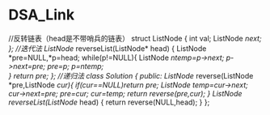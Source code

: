 # DSA_Link
//反转链表（head是不带哨兵的链表）
struct ListNode {
      int val;
      ListNode *next;
};
//迭代法
ListNode* reverseList(ListNode* head) {
    ListNode *pre=NULL,*p=head;
    while(p!=NULL){
    	ListNode *ntemp=p->next;
		  p->next=pre;
		  pre=p;
		  p=ntemp;  
	}
    return pre;
};
//递归法
class Solution {
public:
    ListNode* reverse(ListNode *pre,ListNode *cur){
        if(cur==NULL)return pre;
        ListNode *temp=cur->next;
        cur->next=pre;
        pre=cur;
        cur=temp;
        return reverse(pre,cur);
    }
    ListNode* reverseList(ListNode* head) {
        return reverse(NULL,head);
    }
};
